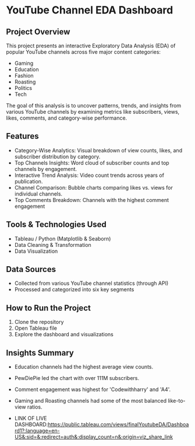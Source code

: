 # YouTube Channel EDA Dashboard

## Project Overview

This project presents an interactive Exploratory Data Analysis (EDA) of popular YouTube channels across five major content categories:

* Gaming
* Education
* Fashion
* Roasting
* Politics
* Tech

The goal of this analysis is to uncover patterns, trends, and insights from various YouTube channels by examining metrics like subscribers, views, likes, comments, and category-wise performance.


## Features

* Category-Wise Analytics: Visual breakdown of view counts, likes, and subscriber distribution by category.
* Top Channels Insights: Word cloud of subscriber counts and top channels by engagement.
* Interactive Trend Analysis: Video count trends across years of publication.
* Channel Comparison: Bubble charts comparing likes vs. views for individual channels.
* Top Comments Breakdown: Channels with the highest comment engagement

## Tools & Technologies Used

* Tableau / Python (Matplotlib & Seaborn)
* Data Cleaning & Transformation
* Data Visualization


## Data Sources

* Collected from various YouTube channel statistics (through API)
* Processed and categorized into six key segments


## How to Run the Project

1. Clone the repository
2. Open Tableau file 
3. Explore the dashboard and visualizations


## Insights Summary

* Education channels had the highest average view counts.
* PewDiePie led the chart with over 111M subscribers.
* Comment engagement was highest for 'Codewithharry' and 'A4'.
* Gaming and Roasting channels had some of the most balanced like-to-view ratios.

* LINK OF LIVE DASHBOARD:https://public.tableau.com/views/finalYoutubeDA/Dashboard1?:language=en-US&:sid=&:redirect=auth&:display_count=n&:origin=viz_share_link





